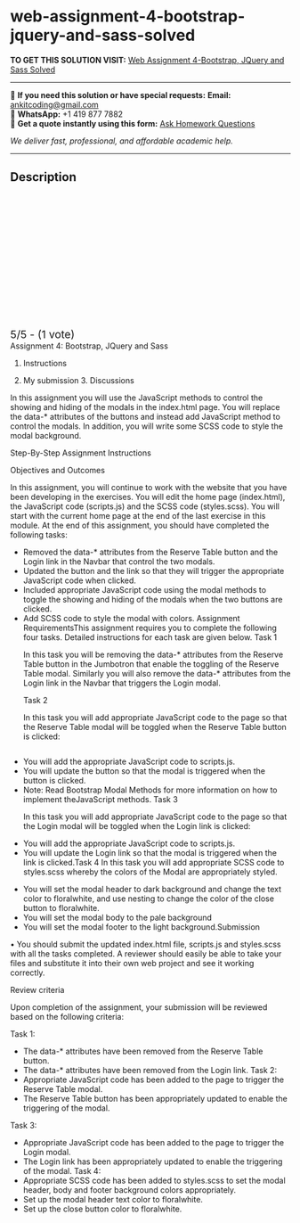# web-assignment-4-bootstrap-jquery-and-sass-solved
**TO GET THIS SOLUTION VISIT:** [Web Assignment 4-Bootstrap, JQuery and Sass Solved](https://www.ankitcodinghub.com/product/web-assignment-4-bootstrap-jquery-and-sass-solved/)


---

📩 **If you need this solution or have special requests:** **Email:** ankitcoding@gmail.com  
📱 **WhatsApp:** +1 419 877 7882  
📄 **Get a quote instantly using this form:** [Ask Homework Questions](https://www.ankitcodinghub.com/services/ask-homework-questions/)

*We deliver fast, professional, and affordable academic help.*

---

<h2>Description</h2>



<div class="kk-star-ratings kksr-auto kksr-align-center kksr-valign-top" data-payload="{&quot;align&quot;:&quot;center&quot;,&quot;id&quot;:&quot;90871&quot;,&quot;slug&quot;:&quot;default&quot;,&quot;valign&quot;:&quot;top&quot;,&quot;ignore&quot;:&quot;&quot;,&quot;reference&quot;:&quot;auto&quot;,&quot;class&quot;:&quot;&quot;,&quot;count&quot;:&quot;1&quot;,&quot;legendonly&quot;:&quot;&quot;,&quot;readonly&quot;:&quot;&quot;,&quot;score&quot;:&quot;5&quot;,&quot;starsonly&quot;:&quot;&quot;,&quot;best&quot;:&quot;5&quot;,&quot;gap&quot;:&quot;4&quot;,&quot;greet&quot;:&quot;Rate this product&quot;,&quot;legend&quot;:&quot;5\/5 - (1 vote)&quot;,&quot;size&quot;:&quot;24&quot;,&quot;title&quot;:&quot;Web Assignment 4-Bootstrap, JQuery and Sass Solved&quot;,&quot;width&quot;:&quot;138&quot;,&quot;_legend&quot;:&quot;{score}\/{best} - ({count} {votes})&quot;,&quot;font_factor&quot;:&quot;1.25&quot;}">

<div class="kksr-stars">

<div class="kksr-stars-inactive">
            <div class="kksr-star" data-star="1" style="padding-right: 4px">


<div class="kksr-icon" style="width: 24px; height: 24px;"></div>
        </div>
            <div class="kksr-star" data-star="2" style="padding-right: 4px">


<div class="kksr-icon" style="width: 24px; height: 24px;"></div>
        </div>
            <div class="kksr-star" data-star="3" style="padding-right: 4px">


<div class="kksr-icon" style="width: 24px; height: 24px;"></div>
        </div>
            <div class="kksr-star" data-star="4" style="padding-right: 4px">


<div class="kksr-icon" style="width: 24px; height: 24px;"></div>
        </div>
            <div class="kksr-star" data-star="5" style="padding-right: 4px">


<div class="kksr-icon" style="width: 24px; height: 24px;"></div>
        </div>
    </div>

<div class="kksr-stars-active" style="width: 138px;">
            <div class="kksr-star" style="padding-right: 4px">


<div class="kksr-icon" style="width: 24px; height: 24px;"></div>
        </div>
            <div class="kksr-star" style="padding-right: 4px">


<div class="kksr-icon" style="width: 24px; height: 24px;"></div>
        </div>
            <div class="kksr-star" style="padding-right: 4px">


<div class="kksr-icon" style="width: 24px; height: 24px;"></div>
        </div>
            <div class="kksr-star" style="padding-right: 4px">


<div class="kksr-icon" style="width: 24px; height: 24px;"></div>
        </div>
            <div class="kksr-star" style="padding-right: 4px">


<div class="kksr-icon" style="width: 24px; height: 24px;"></div>
        </div>
    </div>
</div>


<div class="kksr-legend" style="font-size: 19.2px;">
            5/5 - (1 vote)    </div>
    </div>
<div class="page" title="Page 1">
<div class="layoutArea">
<div class="column">
Assignment 4: Bootstrap, JQuery and Sass

1. Instructions

2. My submission 3. Discussions

In this assignment you will use the JavaScript methods to control the showing and hiding of the modals in the index.html page. You will replace the data-* attributes of the buttons and instead add JavaScript method to control the modals. In addition, you will write some SCSS code to style the modal background.

Step-By-Step Assignment Instructions

Objectives and Outcomes

In this assignment, you will continue to work with the website that you have been developing in the exercises. You will edit the home page (index.html), the JavaScript code (scripts.js) and the SCSS code (styles.scss). You will start with the current home page at the end of the last exercise in this module. At the end of this assignment, you should have completed the following tasks:

<ul>
<li>Removed the data-* attributes from the Reserve Table button and the Login link in the Navbar that control the two modals.</li>
<li>Updated the button and the link so that they will trigger the appropriate JavaScript code when clicked.</li>
<li>Included appropriate JavaScript code using the modal methods to toggle the showing and hiding of the modals when the two buttons are clicked.</li>
<li>Add SCSS code to style the modal with colors. Assignment RequirementsThis assignment requires you to complete the following four tasks. Detailed instructions for each task are given below.
Task 1

In this task you will be removing the data-* attributes from the Reserve Table button in the Jumbotron that enable the toggling of the Reserve Table modal. Similarly you will also remove the data-* attributes from the Login link in the Navbar that triggers the Login modal.

Task 2

In this task you will add appropriate JavaScript code to the page so that the Reserve Table modal will be toggled when the Reserve Table button is clicked:
</li>
</ul>
</div>
</div>
</div>
<div class="page" title="Page 2">
<div class="layoutArea">
<div class="column">
<ul>
<li>You will add the appropriate JavaScript code to scripts.js.</li>
<li>You will update the button so that the modal is triggered when the button is clicked.</li>
<li>Note: Read Bootstrap Modal Methods for more information on how to implement theJavaScript methods.
Task 3

In this task you will add appropriate JavaScript code to the page so that the Login modal will be toggled when the Login link is clicked:
</li>
</ul>
<ul>
<li>You will add the appropriate JavaScript code to scripts.js.</li>
<li>You will update the Login link so that the modal is triggered when the link is clicked.Task 4
In this task you will add appropriate SCSS code to styles.scss whereby the colors of the Modal are appropriately styled.
</li>
</ul>
<ul>
<li>You will set the modal header to dark background and change the text color to floralwhite, and use nesting to change the color of the close button to floralwhite.</li>
<li>You will set the modal body to the pale background</li>
<li>You will set the modal footer to the light background.Submission</li>
</ul>
• You should submit the updated index.html file, scripts.js and styles.scss with all the tasks completed. A reviewer should easily be able to take your files and substitute it into their own web project and see it working correctly.

Review criteria

Upon completion of the assignment, your submission will be reviewed based on the following criteria:

Task 1:

<ul>
<li>The data-* attributes have been removed from the Reserve Table button.</li>
<li>The data-* attributes have been removed from the Login link. Task 2:</li>
<li>Appropriate JavaScript code has been added to the page to trigger the Reserve Table modal.</li>
<li>The Reserve Table button has been appropriately updated to enable the triggering of the modal.</li>
</ul>
</div>
</div>
</div>
<div class="page" title="Page 3">
<div class="layoutArea">
<div class="column">
Task 3:

<ul>
<li>Appropriate JavaScript code has been added to the page to trigger the Login modal.</li>
<li>The Login link has been appropriately updated to enable the triggering of the modal. Task 4:</li>
<li>Appropriate SCSS code has been added to styles.scss to set the modal header, body and footer background colors appropriately.</li>
<li>Set up the modal header text color to floralwhite.</li>
<li>Set up the close button color to floralwhite.</li>
</ul>
</div>
</div>
</div>
